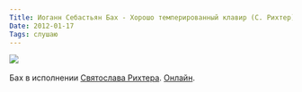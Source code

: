 ```yaml
---
Title: Иоганн Себастьян Бах - Хорошо темперированный клавир (С. Рихтер)
Date: 2012-01-17
Tags: слушаю
---
```


<div class="text"><img src="http://dl.dropbox.com/u/140528/site/bach-1.jpg" /><br /><br />
Бах в исполнении <a href="http://ru.wikipedia.org/wiki/%D0%A0%D0%B8%D1%85%D1%82%D0%B5%D1%80,_%D0%A1%D0%B2%D1%8F%D1%82%D0%BE%D1%81%D0%BB%D0%B0%D0%B2_%D0%A2%D0%B5%D0%BE%D1%84%D0%B8%D0%BB%D0%BE%D0%B2%D0%B8%D1%87">Святослава Рихтера</a>. <a href="http://classic-online.ru/ru/listen/530">Онлайн</a>.</div>